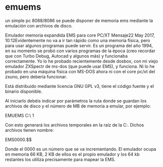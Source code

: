 # emuems
 un simple pc 8088/8086 se puede disponer de memoria ems mediante la emulación con archivos de disco.	
		
Emulador memoria expandida EMS para core PC/XT
Mensaje22 May 2017, 10:12Evidentemente no va a ir tan rápido como una memoria física, pero para usar algunos programas puede servir.
Es un programa del año 1994, en su momento se probó con varios programas de la época (creo recordar que con Turbo Debug, Autocad y algunos más) y funcionaba correctamente. Yo lo he probado recientemente desde dosbox, con mi viejo emulador ZXSpectr de ms-dos (que puede usar EMS), y funciona. Ni lo he probado en una máquina física con MS-DOS ahora ni con el core pc/xt del zxuno, pero debería funcionar.

Está distribuido mediante licencia GNU GPL v3, tiene el código fuente y el binario disponible.

Al iniciarlo debéis indicar por parámetros la ruta donde se guardan los archivos de disco y el número de MB de memoria a emular, por ejemplo:

EMUEMS C:\ 1 

Con esto generará los archivos temporales en la raíz de la C:. Dichos archivos tienen nombre:

EMS$0000.$$$

Donde el 0000 es un número que se va incrementando.
El emulador ocupa en memoria 66 KB, 2 KB de ellos es el propio emulador y los 64 kb restantes los utiliza precisamente para mapear la EMS.

